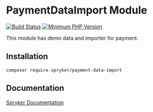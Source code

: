 # PaymentDataImport Module
[![Build Status](https://travis-ci.org/spryker/payment-data-import.svg)](https://travis-ci.org/spryker/payment-data-import)
[![Minimum PHP Version](https://img.shields.io/badge/php-%3E%3D%207.3-8892BF.svg)](https://php.net/)

This module has demo data and importer for payment.

## Installation

```
composer require spryker/payment-data-import
```

## Documentation

[Spryker Documentation](https://documentation.spryker.com/module_guide/overview.htm)
